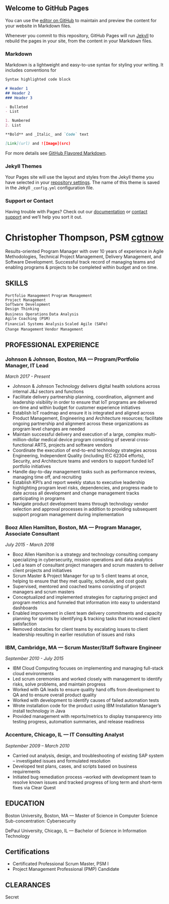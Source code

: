 ## Welcome to GitHub Pages

You can use the [editor on GitHub](https://github.com/cgtnow/cgtnow.github.io/edit/master/index.md) to maintain and preview the content for your website in Markdown files.

Whenever you commit to this repository, GitHub Pages will run [Jekyll](https://jekyllrb.com/) to rebuild the pages in your site, from the content in your Markdown files.

### Markdown

Markdown is a lightweight and easy-to-use syntax for styling your writing. It includes conventions for

```markdown
Syntax highlighted code block

# Header 1
## Header 2
### Header 3

- Bulleted
- List

1. Numbered
2. List

**Bold** and _Italic_ and `Code` text

[Link](url) and ![Image](src)
```

For more details see [GitHub Flavored Markdown](https://guides.github.com/features/mastering-markdown/).

### Jekyll Themes

Your Pages site will use the layout and styles from the Jekyll theme you have selected in your [repository settings](https://github.com/cgtnow/cgtnow.github.io/settings). The name of this theme is saved in the Jekyll `_config.yml` configuration file.

### Support or Contact

Having trouble with Pages? Check out our [documentation](https://docs.github.com/categories/github-pages-basics/) or [contact support](https://github.com/contact) and we’ll help you sort it out.

# Christopher Thompson, PSM [cgtnow](https://www.linkedin.com/in/cgtnow/)

Results-oriented Program Manager with over 10 years of experience in Agile Methodologies, Technical Project Management, Delivery Management, and Software Development. Successful track record of managing teams and enabling programs & projects to be completed within budget and on time.	

## SKILLS
`Portfolio Management`
`Program Management`                                 
`Project Management`  
`Software Development`                                     
`Design Thinking`                                         
`Business Operations`
`Data Analysis`                                        
`Agile Coaching (PSM)`                             
`Financial Systems Analysis` 
`Scaled Agile (SAFe)`                               
`Change Management`
`Vendor Management`

## PROFESSIONAL EXPERIENCE

### Johnson & Johnson, Boston, MA — Program/Portfolio Manager, IT Lead
_March 2017 - Present_
- Johnson & Johnson Technology delivers digital health solutions across internal J&J sectors and functions
- Facilitate delivery partnership planning, coordination, alignment and leadership visibility in order to ensure that IoT programs are delivered on-time and within budget for customer experience initiatives
- Establish IoT roadmap and ensure it is integrated and aligned across Product Management, Engineering and Architecture resources; facilitate ongoing partnership and alignment across these organizations as program level changes are needed
- Maintain successful delivery and execution of a large, complex multi-million-dollar medical device program consisting of several cross-functional ARTS, projects and software vendors
- Coordinate the execution of end-to-end technology strategies across Engineering, Independent Quality (including IEC 62304 efforts), Security, and Architecture teams and vendors to support funded IoT portfolio initiatives 
- Handle day-to-day management tasks such as performance reviews, managing time off, and recruiting
- Establish KPI’s and report weekly status to executive leadership highlighting program level risks, dependencies, and progress made to date across all development and change management tracks participating in programs
- Navigate product development teams through technology vendor selection and approval processes in addition to providing subsequent support program management during implementation 

### Booz Allen Hamilton, Boston, MA — Program Manager, Associate Consultant
_July 2015 - March 2016_
- Booz Allen Hamilton is a strategy and technology consulting company specializing in cybersecurity, mission operations and data analytics
- Led a team of consultant project managers and scrum masters to deliver client projects and initiatives
- Scrum Master & Project Manager for up to 5 client teams at once, helping to ensure that they met quality, schedule, and cost goals
- Supervised, mentored and coached teams consisting of project managers and scrum masters
- Conceptualized and implemented strategies for capturing project and program metrics and funneled that information into easy to understand dashboards
- Enabled improvement in client team delivery commitments and capacity planning for sprints by identifying & tracking tasks that increased client satisfaction
- Removed obstacles for client teams by escalating issues to client leadership resulting in earlier resolution of issues and risks

### IBM, Cambridge, MA — Scrum Master/Staff Software Engineer
_September 2010 - July 2015_
- IBM Cloud Computing focuses on implementing and managing full-stack cloud environments
- Led scrum ceremonies and worked closely with management to identify risks, solve problems, and maintain progress
- Worked with QA leads to ensure quality hand offs from development to QA and to ensure overall product quality
- Worked with development to identify causes of failed automation tests 
- Wrote installation code for the product using IBM Installation Manager’s install technology in Java
- Provided management with reports/metrics to display transparency into testing progress, automation summaries, and release readiness

### Accenture, Chicago, IL — IT Consulting Analyst
_September 2009 – March 2010_
- Carried out analysis, design, and troubleshooting of existing SAP system – investigated issues and formulated resolution
- Developed test plans, cases, and scripts based on business requirements 
- Initiated bug remediation process –worked with development team to resolve known issues and tracked progress of long term and short-term fixes via Clear Quest


## EDUCATION
Boston University, Boston, MA — Master of Science in Computer Science
Sub-concentration: Cybersecurity

DePaul University, Chicago, IL — Bachelor of Science in Information Technology

## Certifications 
- Certificated Professional Scrum Master, PSM I 
- Project Management Professional (PMP) Candidate


## CLEARANCES
Secret	


	
	




